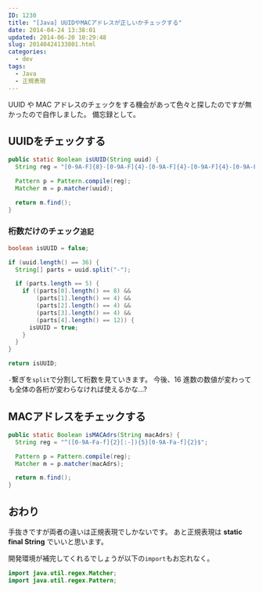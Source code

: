 ```yaml
---
ID: 1230
title: "[Java] UUIDやMACアドレスが正しいかチェックする"
date: 2014-04-24 13:38:01
updated: 2014-06-20 10:29:48
slug: 20140424133801.html
categories:
  - dev
tags:
  - Java
  - 正規表現
---
```


UUID や MAC アドレスのチェックをする機会があって色々と探したのですが無かったので自作しました。
備忘録として。

<!--more-->
<h2>UUIDをチェックする</h2>

```java
public static Boolean isUUID(String uuid) {
  String reg = "[0-9A-F]{8}-[0-9A-F]{4}-[0-9A-F]{4}-[0-9A-F]{4}-[0-9A-F]{12}";

  Pattern p = Pattern.compile(reg);
  Matcher m = p.matcher(uuid);

  return m.find();
}
```

<h3>桁数だけのチェック<small>追記</small></h3>

```java
boolean isUUID = false;

if (uuid.length() == 36) {
  String[] parts = uuid.split("-");

  if (parts.length == 5) {
    if ((parts[0].length() == 8) &&
        (parts[1].length() == 4) &&
        (parts[2].length() == 4) &&
        (parts[3].length() == 4) &&
        (parts[4].length() == 12)) {
      isUUID = true;
    }
  }
}

return isUUID;
```

<code>-</code>繋ぎを<code>split</code>で分割して桁数を見ていきます。
今後、16 進数の数値が変わっても全体の各桁が変わらなければ使えるかな…?

<h2>MACアドレスをチェックする</h2>

```java
public static Boolean isMACAdrs(String macAdrs) {
  String reg = "^([0-9A-Fa-f]{2}[:-]){5}[0-9A-Fa-f]{2}$";

  Pattern p = Pattern.compile(reg);
  Matcher m = p.matcher(macAdrs);

  return m.find();
}
```

<h2>おわり</h2>
手抜きですが両者の違いは正規表現でしかないです。
あと正規表現は <b>static final String</b> でいいと思います。

開発環境が補完してくれるでしょうが以下の<code>import</code>もお忘れなく。

```java
import java.util.regex.Matcher;
import java.util.regex.Pattern;
```
